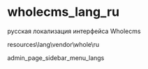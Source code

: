 # wholecms_lang_ru
русская локализация интерфейса Wholecms

resources\lang\vendor\whole\ru

admin_page_sidebar_menu_langs

